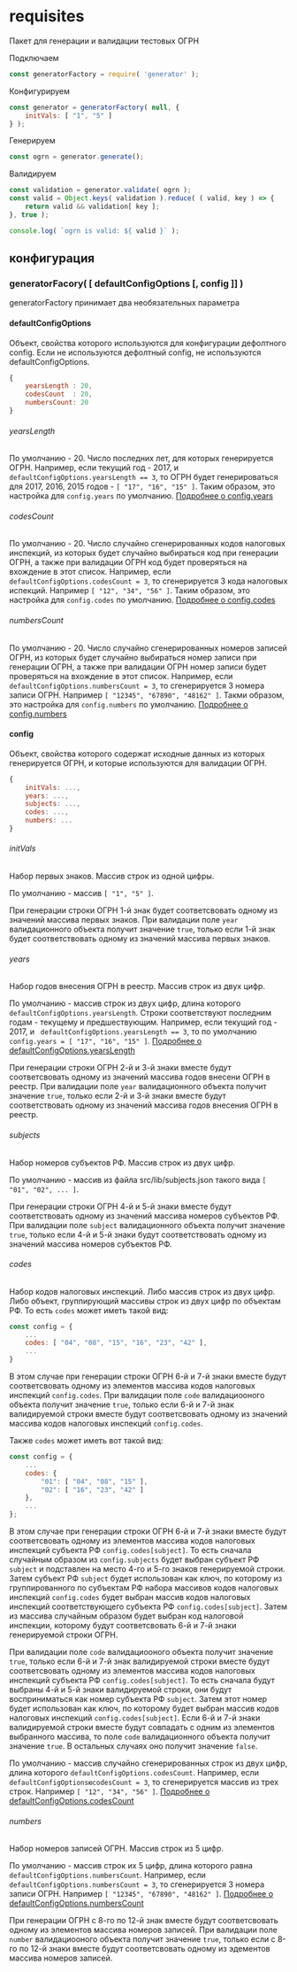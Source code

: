 # requisites
Пакет для генерации и валидации тестовых ОГРН

Подключаем
```javascript
const generatorFactory = require( 'generator' );
```

Конфигурируем
```javascript
const generator = generatorFactory( null, {
	initVals: [ "1", "5" ]
} );
```

Генерируем
```javascript
const ogrn = generator.generate();
```

Валидируем
```javascript
const validation = generator.validate( ogrn );
const valid = Object.keys( validation ).reduce( ( valid, key ) => {
    return valid && validation[ key ];
}, true );

console.log( `ogrn is valid: ${ valid }` );
```

## конфигурация
### generatorFacory( [ defaultConfigOptions [, config ]] )
generatorFactory принимает два необязательных параметра

#### defaultConfigOptions
Объект, свойства которого используются для конфигурации дефолтного config. Если не используются дефолтный config, не используются defaultConfigOptions.

```javascript
{
	yearsLength : 20,
	codesCount  : 20,
	numbersCount: 20
}
```

###### yearsLength
По умолчанию - 20. Число последних лет, для которых генерируется ОГРН. Например, если текущий год - 2017, и `defaultConfigOptions.yearsLength == 3`, то ОГРН будет генерироваться для 2017, 2016, 2015 годов - `[ "17", "16", "15" ]`. Таким образом, это настройка для `config.years` по умолчанию. [Подробнее о config.years](#years)

###### codesCount
По умолчанию - 20. Число случайно сгенерированных кодов налоговых инспекций, из которых будет случайно выбираться код при генерации ОГРН, а также при валидации ОГРН код будет проверяться на вхождение в этот список. Например, если `defaultConfigOptions.codesCount = 3`, то сгенерируется 3 кода налоговых испекций. Например `[ "12", "34", "56" ]`. Таким образом, это  настройка для `config.codes` по умолчанию. [Подробнее о config.codes](#codes)

###### numbersCount
По умолчанию - 20. Число случайно сгенерированных номеров записей ОГРН, из которых будет случайно выбираться номер записи при генерации ОГРН, а также при валидации ОГРН номер записи будет проверяться на вхождение в этот список. Например, если `defaultConfigOptions.numbersCount = 3`, то сгенерируется 3 номера записи ОГРН. Например `[ "12345", "67890", "48162" ]`. Такми образом, это настройка для `config.numbers` по умолчанию. [Подробнее о config.numbers](#numbers)

#### config
Объект, свойства которого содержат исходные данных из которых генерируется ОГРН, и которые используются для валидации ОГРН.

```javascript
{
	initVals: ...,
	years: ...,
	subjects: ...,
	codes: ...,
	numbers: ...	
}
```

###### initVals
Набор первых знаков. Массив строк из одной цифры.

По умолчанию - массив `[ "1", "5" ]`.

При генерации строки ОГРН 1-й знак будет соответсвовать одному из значений массива первых знаков. При валидации поле `year` валидационного объекта получит значение `true`, только если 1-й знак будет соответствовать одному из значений массива первых знаков.

###### years
Набор годов внесения ОГРН в реестр. Массив строк из двух цифр.

По умолчанию - массив строк из двух цифр, длина которого `defaultConfigOptions.yearsLength`. Строки соответствуют последним годам - текущему и предшествующим. Например, если текущий год - 2017, и ` defaultConfigOptions.yearsLength == 3`, то по умолчанию `config.years = [ "17", "16", "15" ]`. [Подробнее о defaultConfigOptions.yearsLength](#yearslength)

При генерации строки ОГРН 2-й и 3-й знаки вместе будут соответсвовать одному из значений массива годов внесени ОГРН в реестр. При валидации поле `year` валидационного объекта получит значение `true`, только если 2-й и 3-й знаки вместе будут соответствовать одному из значений массива годов внесения ОГРН в реестр.

###### subjects
Набор номеров субъектов РФ. Массив строк из двух цифр.

По умолчанию - массив из файла src/lib/subjects.json такого вида `[ "01", "02", ... ]`.

При генерации строки ОГРН 4-й и 5-й знаки вместе будут соответствовать одному из значений массива номеров субъектов РФ. При валидации поле `subject` валидационного объекта получит значение `true`, только если 4-й и 5-й знаки будут соответствовать одному из значений массива номеров субъектов РФ.

###### codes
Набор кодов налоговых инспекций. Либо массив строк из двух цифр. Либо объект, группирующий массивы строк из двух цифр по объектам РФ.
То есть `codes` может иметь такой вид:
```javascript
const config = {
	...
	codes: [ "04", "08", "15", "16", "23", "42" ],
	...
}
```
В этом случае при генерации строки ОГРН 6-й и 7-й знаки вместе будут соответсвовать одному из элементов массива кодов налоговых инспекций `config.codes`. При валидации поле `code` валидациооного объекта получит значение `true`, только если 6-й и 7-й знак валидируемой строки вместе будут соответсвовать одному из значений массива кодов налоговых инспекций `config.codes`.

Также `codes` может иметь вот такой вид: 
```javascript
const config = {
	...
	codes: {
		"01": [ "04", "08", "15" ],
		"02": [ "16", "23", "42" ]
	},
	...
};
```

В этом случае при генерации строки ОГРН 6-й и 7-й знаки вместе будут соответсвовать одному из элементов массива кодов налоговых инспекций cубъекта РФ `config.codes[subject]`. То есть сначала случайным образом из `config.subjects` будет выбран субъект РФ `subject` и подставлен на место 4-го и 5-го знаков генерируемой строки. Затем субъект РФ `subject` будет использован как ключ, по которому из группированного по субъектам РФ набора массивов кодов налоговых инспекций `config.codes` будет выбран массив кодов налоговых инспекций соответствующего субъекта РФ `config.codes[subject]`. Затем из массива случайным образом будет выбран код налоговой инспекции, которому будут соответсвовать 6-й и 7-й знаки генерируемой строки ОГРН. 

При валидации поле `code` валидациооного объекта получит значение `true`, только если 6-й и 7-й знак валидируемой строки вместе будут соответсвовать одному из элементов массива кодов налоговых инспекций субъекта РФ `config.codes[subject]`. То есть сначала будут выбраны 4-й и 5-й знаки валидируемой строки, они будут восприниматься как номер субъекта РФ `subject`. Затем этот номер будет использован как ключ, по которому будет выбран массив кодов налоговых инспекций `config.codes[subject]`. Если 6-й и 7-й знаки валидируемой строки вместе будут совпадать с одним из элементов выбранного массива, то поле `code` валидационного объекта получит значение `true`. В остальных случаях оно получит значение `false`.

По умолчанию - массив случайно сгенерированных строк из двух цифр, длина которого `defaultConfigOptions.codesCount`.
Например, если `defaultConfigOptionsюcodesCount = 3`, то сгенерируется массив из трех строк. Например `[ "12", "34", "56" ]`. [Подробнее о defaultConfigOptions.codesCount](#codescount)

###### numbers
Набор номеров записей ОГРН. Массив строк из 5 цифр.

По умолчанию - массив строк их 5 цифр, длина которого равна `defaultConfigOptions.numbersCount`.
Например, если `defaultConfigOptions.numbersCount = 3`, то сгенерируется 3 номера записи ОГРН. Например `[ "12345", "67890", "48162" ]`. [Подробнее о defaultConfigOptions.numbersCount](#numberscount)

При генерации ОГРН с 8-го по 12-й знак вместе будут соответсвовать одному из элементов массива номеров записей. При валидации поле `number` валидациооного объекта получит значение `true`, только если c 8-го по 12-й знаки вместе будут соответсвовать одному из эдементов массива номеров записей.
